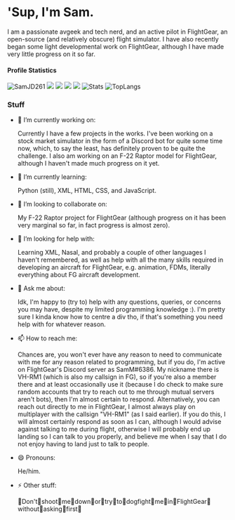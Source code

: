 # 'Sup, I'm Sam.

I am a passionate avgeek and tech nerd, and an active pilot in FlightGear, an open-source (and relatively obscure) flight simulator. I have also recently began some light developmental work on FlightGear, although I have made very little progress on it so far.

#### Profile Statistics

![SamJD261](http://github-profile-summary-cards.vercel.app/api/cards/profile-details?username=SamJD261&theme=github)
![](http://github-profile-summary-cards.vercel.app/api/cards/stats?username=SamJD261&theme=github) ![](http://github-profile-summary-cards.vercel.app/api/cards/productive-time?username=SamJD261&theme=github&utcOffset=8)
![](http://github-profile-summary-cards.vercel.app/api/cards/repos-per-language?username=samamatthews&theme=github) ![](http://github-profile-summary-cards.vercel.app/api/cards/most-commit-language?username=samamatthews&theme=github)
![Stats](https://github-readme-stats.vercel.app/api?username=SamJD261&show_icons=true&count_private=true&theme=github)
![TopLangs](https://github-readme-stats.vercel.app/api/top-langs?username=SamJD261&layout=compact&show_icons=true&theme=github)

### Stuff

- 🔭 I’m currently working on:
  
  Currently I have a few projects in the works. I've been working on a stock market simulator in the form of a Discord bot for quite some time now, which, to say the least, has definitely proven to be quite the challenge. I also am working on an F-22 Raptor model for FlightGear, although I haven't made much progress on it yet.
 
- 🌱 I’m currently learning:
  
  Python (still), XML, HTML, CSS, and JavaScript.

- 👯 I’m looking to collaborate on:
  
  My F-22 Raptor project for FlightGear (although progress on it has been very marginal so far, in fact progress is almost zero).
  
- 🤔 I’m looking for help with:
  
  Learning XML, Nasal, and probably a couple of other languages I haven't remembered, as well as help with all the many skills required in developing an aircraft for FlightGear, e.g. animation, FDMs, literally everything about FG aircraft development.
  
- 💬 Ask me about:
  
  Idk, I'm happy to (try to) help with any questions, queries, or concerns you may have, despite my limited programming knowledge :). I'm pretty sure I kinda know how to centre a div tho, if that's something you need help with for whatever reason.

- 📫 How to reach me:
  
  Chances are, you won't ever have any reason to need to communicate with me for any reason related to programming, but if you do, I'm active on FlightGear's Discord server as SamM#6386. My nickname there is VH-RM1 (which is also my callsign in FG), so if you're also a member there and at least occasionally use it (because I do check to make sure random accounts that try to reach out to me through mutual servers aren't bots), then I'm almost certain to respond. Alternatively, you can reach out directly to me in FlightGear, I almost always play on multiplayer with the callsign "VH-RM1" (as I said earlier). If you do this, I will almost certainly respond as soon as I can, although I would advise against talking to me during flight, otherwise I will probably end up landing so I can talk to you properly, and believe me when I say that I do not enjoy having to land just to talk to people.

- 😄 Pronouns:
  
  He/him.

- ⚡ Other stuff:

  👏Don't👏shoot👏me👏down👏or👏try👏to👏dogfight👏me👏in👏FlightGear👏without👏asking👏first👏
